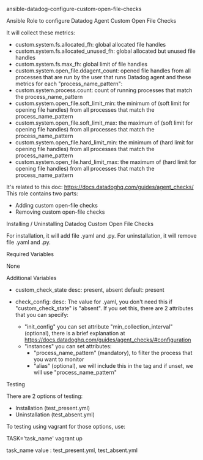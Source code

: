 ansible-datadog-configure-custom-open-file-checks

Ansible Role to configure Datadog Agent Custom Open File Checks

It will collect these metrics:
- custom.system.fs.allocated_fh: global allocated file handles
- custom.system.fs.allocated_unused_fh: global allocated but unused file handles
- custom.system.fs.max_fh: global limit of file handles
- custom.system.open_file.ddagent_count: opened file handles from all processes that are run by the user that runs Datadog agent
and these metrics for each "process_name_pattern":
- custom.system.process.count: count of running processes that match the process_name_pattern
- custom.system.open_file.soft_limit_min: the minimum of (soft limit for opening file handles) from all processes that match the process_name_pattern
- custom.system.open_file.soft_limit_max: the maximum of (soft limit for opening file handles) from all processes that match the process_name_pattern
- custom.system.open_file.hard_limit_min: the minimum of (hard limit for opening file handles) from all processes that match the process_name_pattern
- custom.system.open_file.hard_limit_max: the maximum of (hard limit for opening file handles) from all processes that match the process_name_pattern


It's related to this doc: https://docs.datadoghq.com/guides/agent_checks/
This role contains two parts:
- Adding custom open-file checks
- Removing custom open-file checks

Installing / Uninstalling Datadog Custom Open File Checks

For installation, it will add file <custom-check-name>.yaml and <custom-check-name>.py.
For uninstallation, it will remove file <custom-check-name>.yaml and <custom-check-name>.py.

Required Variables

None

Additional Variables
- custom_check_state
  desc: present, absent
  default: present

- check_config:
  desc: The value for <custom-check-name>.yaml, you don't need this if "custom_check_state" is "absent". If you set this, there are 2 attributes that you can specify:
  - "init_config"
    you can set attribute "min_collection_interval" (optional), there is a brief explanation at https://docs.datadoghq.com/guides/agent_checks/#configuration
  - "instances"
    you can set attributes:
    - "process_name_pattern" (mandatory), to filter the process that you want to monitor
    - "alias" (optional), we will include this in the tag and if unset, we will use "process_name_pattern"

Testing

There are 2 options of testing:
- Installation (test_present.yml)
- Uninstallation (test_absent.yml)

To testing using vagrant for those options, use:

TASK='task_name' vagrant up

task_name value : test_present.yml, test_absent.yml
